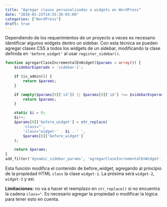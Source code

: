 ```yaml
---
title: "Agregar clases personalizadas a widgets en WordPress"
date: "2018-01-23T14:55:36-03:00"
categories: ["WordPress"]
draft: true
---
```


Dependiendo de los requerimientos de un proyecto a veces es necesario identificar algunos widgets dentro un sidebar. Con esta técnica se pueden agregar clases CSS a todos los widgets de un sidebar, modificando la clase definida en `'before_widget'` al usar `register_sidebar()`.

```php
function agregarClaseIncrementalEnWidget($params = array()) {
    $sidebarEsperado = 'sidebar-1';

    if (is_admin()) {
        return $params;
    }

    if (empty($params[0]['id']) || $params[0]['id'] !== $sidebarEsperado)) {
        return $params;
    }

    static $i = 0;
    $i++;
    $params[0]['before_widget'] = str_replace(
        'class="',
        'class="widget-' . $i . ' ',
        $params[0]['before_widget']
    );

    return $params;
}
add_filter('dynamic_sidebar_params', 'agregarClaseIncrementalEnWidget');
```

Esta función modifica el contenido de before_widget, agregando al principio de la propiedad HTML `class` la clase `widget-1`. La próxima será `widget-2`, `widget-3` y así.

**Limitaciones:** no va a hacer el reemplazo en `str_replace()` si no encuentra la cadena `class="`. Es necesario agregar la propiedad o modificar la lógica para tener esto en cuenta.
